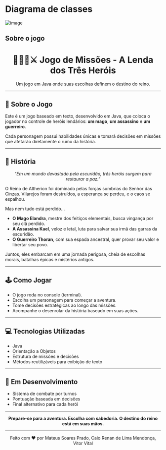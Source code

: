# **Diagrama de classes**

![image](https://github.com/user-attachments/assets/0e2b67c5-c27e-46df-8c7e-e0f4a519c04a)


## **Sobre o jogo**
<h1 align="center">🧙‍♂️🏹⚔️ Jogo de Missões - A Lenda dos Três Heróis</h1>

<p align="center">
  Um jogo em Java onde suas escolhas definem o destino do reino.
</p>

---

## 🌟 Sobre o Jogo

Este é um jogo baseado em texto, desenvolvido em Java, que coloca o jogador no controle de heróis lendários: **um mago**, **um assassino** e **um guerreiro**.

Cada personagem possui habilidades únicas e tomará decisões em missões que afetarão diretamente o rumo da história.

---

## 📖 História

<p align="center">
  <em>"Em um mundo devastado pela escuridão, três heróis surgem para restaurar a paz."</em>
</p>

O Reino de Altherion foi dominado pelas forças sombrias do Senhor das Cinzas. Vilarejos foram destruídos, a esperança se perdeu, e o caos se espalhou.

Mas nem tudo está perdido...

- **O Mago Elandra**, mestre dos feitiços elementais, busca vingança por seu clã perdido.
- **A Assassina Kael**, veloz e letal, luta para salvar sua irmã das garras da escuridão.
- **O Guerreiro Thoran**, com sua espada ancestral, quer provar seu valor e libertar seu povo.

Juntos, eles embarcam em uma jornada perigosa, cheia de escolhas morais, batalhas épicas e mistérios antigos.

---

## 🕹️ Como Jogar

- O jogo roda no console (terminal).
- Escolha um personagem para começar a aventura.
- Tome decisões estratégicas ao longo das missões.
- Acompanhe o desenrolar da história baseado em suas ações.

---

## 💻 Tecnologias Utilizadas

- Java
- Orientação a Objetos
- Estrutura de missões e decisões
- Métodos reutilizáveis para exibição de texto

---

## 🚧 Em Desenvolvimento

- Sistema de combate por turnos
- Pontuação baseada em decisões
- Final alternativo para cada herói

---

<p align="center">
  <strong>Prepare-se para a aventura. Escolha com sabedoria. O destino do reino está em suas mãos.</strong>
</p>

---

<p align="center">
  Feito com ❤️ por Mateus Soares Prado, Caio Renan de Lima Mendonça, Vitor Vital 
</p>

